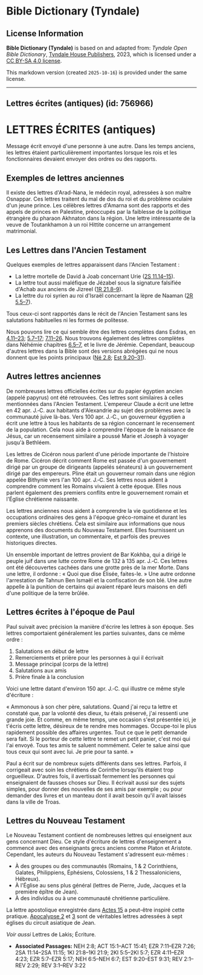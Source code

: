 # Bible Dictionary (Tyndale)

## License Information

**Bible Dictionary (Tyndale)** is based on and adapted from: _Tyndale Open Bible Dictionary_, [Tyndale House Publishers](https://tyndaleopenresources.com/), 2023, which is licensed under a [CC BY-SA 4.0 license](https://creativecommons.org/licenses/by-sa/4.0/legalcode.en).

This markdown version (created `2025-10-16`) is provided under the same license.



--------------------------------

## Lettres écrites (antiques) (id: 756966)

LETTRES ÉCRITES (antiques)
==========================

Message écrit envoyé d'une personne à une autre. Dans les temps anciens, les lettres étaient particulièrement importantes lorsque les rois et les fonctionnaires devaient envoyer des ordres ou des rapports.

Exemples de lettres anciennes
-----------------------------

Il existe des lettres d'Arad\-Nana, le médecin royal, adressées à son maître Osnappar. Ces lettres traitent du mal de dos du roi et du problème oculaire d'un jeune prince. Les célèbres lettres d'Amarna sont des rapports et des appels de princes en Palestine, préoccupés par la faiblesse de la politique étrangère du pharaon Akhnaton dans la région. Une lettre intéressante de la veuve de Toutankhamon à un roi Hittite concerne un arrangement matrimonial.

Les Lettres dans l'Ancien Testament
-----------------------------------

Quelques exemples de lettres apparaissent dans l'Ancien Testament :

* La lettre mortelle de David à Joab concernant Urie ([2S 11\.14–15](https://ref.ly/2Sam11:14-2Sam11:15)).
* La lettre tout aussi maléfique de Jézabel sous la signature falsifiée d'Achab aux anciens de Jizreel ([1R 21\.8–9](https://ref.ly/1Kgs21:8-1Kgs21:9)).
* La lettre du roi syrien au roi d'Israël concernant la lèpre de Naaman ([2R 5\.5–7](https://ref.ly/2Kgs5:5-2Kgs5:7)).

Tous ceux\-ci sont rapportés dans le récit de l'Ancien Testament sans les salutations habituelles ni les formes de politesse.

Nous pouvons lire ce qui semble être des lettres complètes dans Esdras, en [4\.11–23](https://ref.ly/Ezra4:11-Ezra4:23); [5\.7–17](https://ref.ly/Ezra5:7-Ezra5:17); [7\.11–26](https://ref.ly/Ezra7:11-Ezra7:26). Nous trouvons également des lettres complètes dans Néhémie chapitres [6\.5–7](https://ref.ly/Neh6:5-Neh6:7), et le livre de Jérémie. Cependant, beaucoup d'autres lettres dans la Bible sont des versions abrégées qui ne nous donnent que les points principaux ([Né 2\.8](https://ref.ly/Neh2:8); [Est 9\.20–31](https://ref.ly/Esth9:20-Esth9:31)).

Autres lettres anciennes
------------------------

De nombreuses lettres officielles écrites sur du papier égyptien ancien (appelé papyrus) ont été retrouvées. Ces lettres sont similaires à celles mentionnées dans l'Ancien Testament. L'empereur Claude a écrit une lettre en 42 apr. J.‑C. aux habitants d'Alexandrie au sujet des problèmes avec la communauté juive là\-bas. Vers 100 apr. J.‑C., un gouverneur égyptien a écrit une lettre à tous les habitants de sa région concernant le recensement de la population. Cela nous aide à comprendre l'époque de la naissance de Jésus, car un recensement similaire a poussé Marie et Joseph à voyager jusqu'à Bethléem.

Les lettres de Cicéron nous parlent d'une période importante de l'histoire de Rome. Cicéron décrit comment Rome est passée d'un gouvernement dirigé par un groupe de dirigeants (appelés sénateurs) à un gouvernement dirigé par des empereurs. Pline était un gouverneur romain dans une région appelée Bithynie vers l'an 100 apr. J.‑C. Ses lettres nous aident à comprendre comment les Romains vivaient à cette époque. Elles nous parlent également des premiers conflits entre le gouvernement romain et l'Église chrétienne naissante.

Les lettres anciennes nous aident à comprendre la vie quotidienne et les occupations ordinaires des gens à l'époque gréco\-romaine et durant les premiers siècles chrétiens. Cela est similaire aux informations que nous apprenons des documents du Nouveau Testament. Elles fournissent un contexte, une illustration, un commentaire, et parfois des preuves historiques directes.

Un ensemble important de lettres provient de Bar Kokhba, qui a dirigé le peuple juif dans une lutte contre Rome de 132 à 135 apr. J.‑C. Ces lettres ont été découvertes cachées dans une grotte près de la mer Morte. Dans une lettre, il ordonne : « Quoi que dise Élisée, faites\-le. » Une autre ordonne l'arrestation de Tahnun Ben Ismaël et la confiscation de son blé. Une autre appelle à la punition de certains qui avaient réparé leurs maisons en défi d'une politique de la terre brûlée.

Lettres écrites à l'époque de Paul
----------------------------------

Paul suivait avec précision la manière d'écrire les lettres à son époque. Ses lettres comportaient généralement les parties suivantes, dans ce même ordre :

1. Salutations en début de lettre
2. Remerciements et prière pour les personnes à qui il écrivait
3. Message principal (corps de la lettre)
4. Salutations aux amis
5. Prière finale à la conclusion

Voici une lettre datant d'environ 150 apr. J.‑C. qui illustre ce même style d'écriture :

« Ammonous à son cher père, salutations. Quand j'ai reçu ta lettre et constaté que, par la volonté des dieux, tu étais préservé, j'ai ressenti une grande joie. Et comme, en même temps, une occasion s'est présentée ici, je t'écris cette lettre, désireux de te rendre mes hommages. Occupe\-toi le plus rapidement possible des affaires urgentes. Tout ce que le petit demande sera fait. Si le porteur de cette lettre te remet un petit panier, c'est moi qui l'ai envoyé. Tous tes amis te saluent nommément. Celer te salue ainsi que tous ceux qui sont avec lui. Je prie pour ta santé. »

Paul a écrit sur de nombreux sujets différents dans ses lettres. Parfois, il corrigeait avec soin les chrétiens de Corinthe lorsqu'ils étaient trop orgueilleux. D'autres fois, il avertissait fermement les personnes qui enseignaient de fausses choses sur Dieu. Il écrivait aussi sur des sujets simples, pour donner des nouvelles de ses amis par exemple ; ou pour demander des livres et un manteau dont il avait besoin qu'il avait laissés dans la ville de Troas.

Lettres du Nouveau Testament
----------------------------

Le Nouveau Testament contient de nombreuses lettres qui enseignent aux gens concernant Dieu. Ce style d'écriture de lettres d'enseignement a commencé avec des enseignants grecs anciens comme Platon et Aristote. Cependant, les auteurs du Nouveau Testament s'adressent eux\-mêmes :

* À des groupes ou des communautés (Romains, 1 \& 2 Corinthiens, Galates, Philippiens, Éphésiens, Colossiens, 1 \& 2 Thessaloniciens, Hébreux).
* À l'Église au sens plus général (lettres de Pierre, Jude, Jacques et la première épître de Jean).
* À des individus ou à une communauté chrétienne particulière.

La lettre apostolique enregistrée dans [Actes 15](https://ref.ly/Acts15:1-Acts15:41) a peut\-être inspiré cette pratique. [Apocalypse 2](https://ref.ly/Rev2:1-Rev2:29) et [3](https://ref.ly/Rev3:1-Rev3:22) sont de véritables lettres adressées à sept églises du circuit asiatique de Jean.

*Voir aussi* Lettres de Lakis; Écriture.

* **Associated Passages:** NEH 2:8; ACT 15:1–ACT 15:41; EZR 7:11–EZR 7:26; 2SA 11:14–2SA 11:15; 1KI 21:8–1KI 21:9; 2KI 5:5–2KI 5:7; EZR 4:11–EZR 4:23; EZR 5:7–EZR 5:17; NEH 6:5–NEH 6:7; EST 9:20–EST 9:31; REV 2:1–REV 2:29; REV 3:1–REV 3:22

